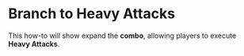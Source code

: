 # Branch to Heavy Attacks
<primary-label ref="combat"/>
<secondary-label ref="how-to"/>
<secondary-label ref="advanced"/>

This how-to will show expand the **combo**, allowing players to execute **Heavy Attacks**.